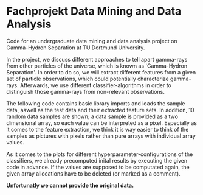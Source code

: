 # Fachprojekt Data Mining and Data Analysis

Code for an undergraduate data mining and data analysis project on Gamma-Hydron Separation at TU Dortmund University.

In the project, we discuss different approaches to tell apart gamma-rays from other particles of the universe, which is known as 'Gamma-Hydron Separation'. In order to do so, we will extract different features from a given set of particle observations, which could potentially characterize gamma-rays. Afterwards, we use different classifier-algorithms in order to distinguish those gamma-rays from non-relevant observations.  

The following code contains basic library imports and loads the sample data, aswell as the test data and their extracted feature sets. In addition, 10 random data samples are shown; a data sample is provided as a two dimensional array, so each value can be interpreted as a pixel. Especially as it comes to the feature extraction, we think it is way easier to think of the samples as pictures with pixels rather than pure arrays with individual array values.  

As it comes to the plots for different hyperparameter-configurations of the classifiers, we already precomputed inital results by executing the given code in advance. If the values are supposed to be computated again, the given array allocations have to be deleted (or marked as a comment).

__Unfortunatly we cannot provide the original data.__
